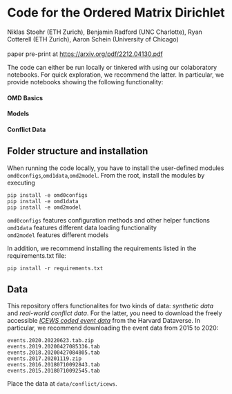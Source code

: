 # Code for the Ordered Matrix Dirichlet

Niklas Stoehr (ETH Zurich), Benjamin Radford (UNC Charlotte), Ryan Cotterell (ETH Zurich), Aaron Schein (University of Chicago)<br><br>
paper pre-print at https://arxiv.org/pdf/2212.04130.pdf

The code can either be run locally or tinkered with using our colaboratory notebooks. For quick exploration, we recommend the latter.
In particular, we provide notebooks showing the following functionality:

#### OMD Basics

#### Models

#### Conflict Data



## Folder structure and installation

When running the code locally, you have to install the user-defined modules ``omd0configs``,``omd1data``,``omd2model``. From the root, install the modules by executing

```
pip install -e omd0configs
pip install -e omd1data
pip install -e omd2model
```

``omd0configs`` features configuration methods and other helper functions <br>
``omd1data`` features different data loading functionality <br>
``omd2model`` features different models <br>

In addition, we recommend installing the requirements listed in the requirements.txt file:

```
pip install -r requirements.txt
```


## Data

This repository offers functionalites for two kinds of data: *synthetic data* and *real-world conflict data*. For the latter, you need to download 
the freely accessible [*ICEWS coded event data*](https://dataverse.harvard.edu/dataset.xhtml?persistentId=doi:10.7910/DVN/28075) from the Harvard Dataverse. 
In particular, we recommend downloading the event data from 2015 to 2020:

```
events.2020.20220623.tab.zip
events.2019.20200427085336.tab
events.2018.20200427084805.tab
events.2017.20201119.zip
events.2016.20180710092843.tab
events.2015.20180710092545.tab
```
Place the data at ``data/conflict/icews``.